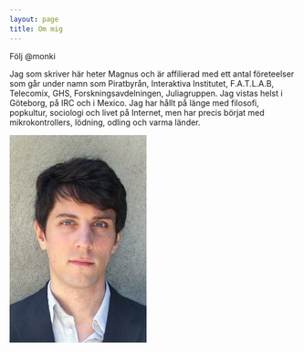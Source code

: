 ```yaml
---
layout: page
title: Om mig
---
```

Följ @monki

Jag som skriver här heter Magnus och är affilierad med ett antal företeelser som går under namn som Piratbyrån, Interaktiva Institutet, F.A.T.L.A.B, Telecomix, GHS, Forskningsavdelningen, Juliagruppen. Jag vistas helst i Göteborg, på IRC och i Mexico. Jag har hållt på länge med filosofi, popkultur, sociologi och livet på Internet, men har precis börjat med mikrokontrollers, lödning, odling och varma länder.

<img src="img/magnus_ansikte.jpg" style="width:240px;">
